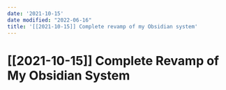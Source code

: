 ```yaml
---
date: '2021-10-15'
date modified: "2022-06-16"
title: '[[2021-10-15]] Complete revamp of my Obsidian system'
---
```


# [[2021-10-15]] Complete Revamp of My Obsidian System

